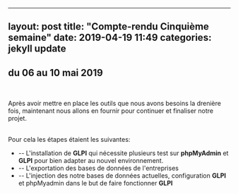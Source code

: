  ---
layout: post
title:  "Compte-rendu Cinquième semaine"
date:   2019-04-19 11:49
categories: jekyll update
---
## du 06 au 10 mai 2019


<br/>

Après avoir mettre en place les outils que nous avons besoins la drenière fois, maintenant nous allons en fournir pour continuer et finaliser notre projet.

<br/> 
Pour cela les étapes étaient les suivantes:

<br/>

* -- L'installation de **GLPI** qui nécessite plusieurs test sur **phpMyAdmin** et **GLPI** pour bien adapter au nouvel environnement.
* -- L'exportation des bases de données de l'entreprises
* -- L'injection des notre bases de données actuelles, configuration **GLPI** et phpMyadmin dans le but de faire fonctionner **GLPI**



      
     

